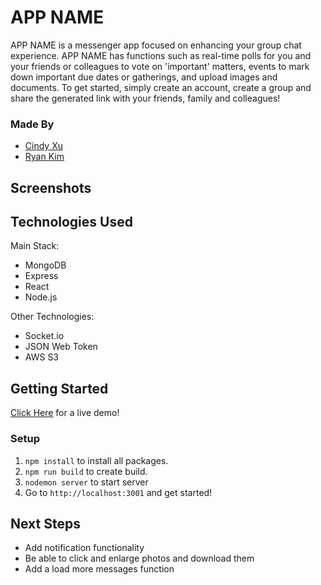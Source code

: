 # APP NAME

APP NAME is a messenger app focused on enhancing your group chat experience. APP NAME has functions such as real-time polls for you and your friends or colleagues to vote on 'important' matters, events to mark down important due dates or gatherings, and upload images and documents. To get started, simply create an account, create a group and share the generated link with your friends, family and colleagues!

### Made By

- [Cindy Xu](https://github.com/C1ndyy)
- [Ryan Kim](https://github.com/hanjun1)

## Screenshots

## Technologies Used

Main Stack:

- MongoDB
- Express
- React
- Node.js

Other Technologies:

- Socket.io
- JSON Web Token
- AWS S3

## Getting Started

[Click Here]() for a live demo!

### Setup

1. `npm install` to install all packages.
2. `npm run build` to create build.
3. `nodemon server` to start server
4. Go to `http://localhost:3001` and get started!

## Next Steps

- Add notification functionality
- Be able to click and enlarge photos and download them
- Add a load more messages function

